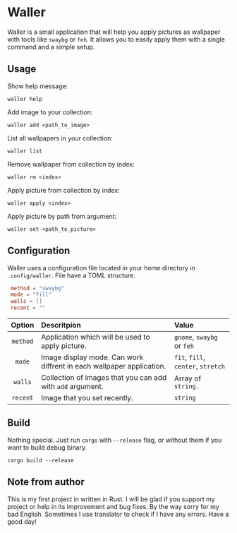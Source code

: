 # Waller

Waller is a small application that will help you apply pictures as wallpaper with tools like `swaybg` or `feh`.
It allows you to easily apply them with a single command and a simple setup.

## Usage

Show help message:

```shell
waller help
```

Add image to your collection:

```shell
waller add <path_to_image>
```

List all wallpapers in your collection:

```shell
waller list
```

Remove wallpaper from collection by index:

```shell
waller rm <index>
```

Apply picture from collection by index:

```shell
waller apply <index>
```

Apply picture by path from argument:

```shell
waller set <path_to_picture>
```

## Configuration

Waller uses a configuration file located in your home directory in `.config/waller`.
File have a TOML structure.

```toml
 method = "swaybg"
 mode = "fill"
 walls = []
 recent = ""
```

| Option          | Descritpion                                                            | Value                              |
| :-------------: | :--------------------------------------------------------------------- | :--------------------------------- |
| `method`        | Application which will be used to apply picture.                       | `gnome`, `swaybg` or `feh`         |
| `mode`          | Image display mode. Can work diffrent in each wallpaper application.   | `fit`, `fill`, `center`, `stretch` |
| `walls`         | Collection of images that you can add with `add` argument.             | Array of `string.`                 |
| `recent`        | Image that you set recently.                                           | `string`                           |

## Build

Nothing special. Just run `cargo` with `--release` flag, or without them if you want to build debug binary.

```shell
cargo build --release
```

## Note from author

This is my first project in written in Rust.
I will be glad if you support my project or help in its improvement and bug fixes.
By the way sorry for my bad English. Sometimes I use translator to check if I have any errors.
Have a good day!
